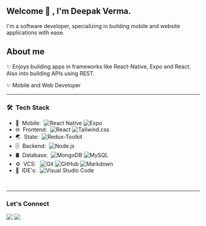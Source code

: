 <h2> Welcome 👋 , I'm Deepak Verma.</h2>

I'm a software developer, specializing in building mobile and website applications with ease.

## About me

✨ Enjoys building apps in frameworks like React-Native, Expo and React. Also into building APIs using REST.

✨ Mobile and Web Developer

<hr>

<h3> 🛠 &nbsp;Tech Stack</h3>

- 📱 &nbsp;Mobile:&nbsp;
  ![React Native](https://img.shields.io/badge/-React%20Native-0A1A2F?style=flat&logo=React&logoColor=00d8fd)
  ![Expo](https://img.shields.io/badge/-Expo-0A1A2F?style=flat&logo=expo&logoColor=ffffff)
- 🌐 &nbsp;Frontend:&nbsp;
  ![React](https://img.shields.io/badge/-React-0A1A2F?style=flat&logo=react)
  ![Tailwind.css](https://img.shields.io/badge/-Tailwind.css-0A1A2F?style=flat&logo=tailwindcss&logoColor=00d8fd)
- 🌏 &nbsp;State:&nbsp;
  ![Redux-Toolkit](https://img.shields.io/badge/-Redux--Toolkit-0A1A2F?style=flat&logo=redux&logoColor=764ABC)
- 🗄 &nbsp;Backend:&nbsp;
  ![Node.js](https://img.shields.io/badge/-Node.js-0A1A2F?style=flat&logo=node.js)
- 🛢 &nbsp;Database:&nbsp;
  ![MongoDB](https://img.shields.io/badge/-MongoDB-0A1A2F?style=flat&logo=mongodb)
  ![MySQL](https://img.shields.io/badge/-MySQL-0A1A2F?style=flat&logo=mysql&logoColor=00d8fd)
- ⚙️ &nbsp;VCS: &nbsp;
  ![Git](https://img.shields.io/badge/-Git-0A1A2F?style=flat&logo=git)
  ![GitHub](https://img.shields.io/badge/-GitHub-0A1A2F?style=flat&logo=github)
  ![Markdown](https://img.shields.io/badge/-Markdown-0A1A2F?style=flat&logo=markdown)
- 🔧 &nbsp;IDE's:&nbsp;
  ![Visual Studio Code](https://img.shields.io/badge/-Visual%20Studio%20Code-0A1A2F?style=flat&logo=visual-studio-code&logoColor=007ACC)

</br>
<hr>

<h3>Let's Connect</h3>

[<img src="https://img.shields.io/badge/LinkedIn-0077B5?style=for-the-badge&logo=linkedin&logoColor=white">](https://www.linkedin.com/in/deepakverma8447/)
[<img src="https://img.shields.io/badge/Gmail-D14836?style=for-the-badge&logo=gmail&logoColor=white">](mailto:deepak.verma007186@gmail.com)

